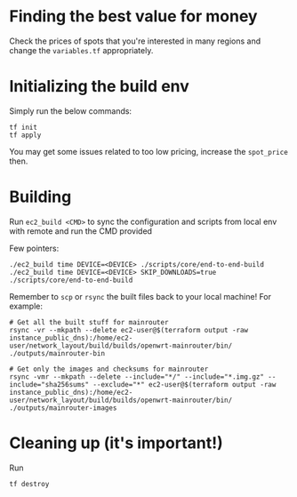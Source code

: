 # Finding the best value for money

Check the prices of spots that you're interested in many regions and change the `variables.tf` appropriately.

# Initializing the build env

Simply run the below commands:

```
tf init
tf apply
```

You may get some issues related to too low pricing, increase the `spot_price` then.

# Building

Run `ec2_build <CMD>` to sync the configuration and scripts from local env with remote and run the CMD provided

Few pointers:

```
./ec2_build time DEVICE=<DEVICE> ./scripts/core/end-to-end-build
./ec2_build time DEVICE=<DEVICE> SKIP_DOWNLOADS=true ./scripts/core/end-to-end-build
```

Remember to `scp` or `rsync` the built files back to your local machine!
For example:

```
# Get all the built stuff for mainrouter
rsync -vr --mkpath --delete ec2-user@$(terraform output -raw instance_public_dns):/home/ec2-user/network_layout/build/builds/openwrt-mainrouter/bin/ ./outputs/mainrouter-bin

# Get only the images and checksums for mainrouter
rsync -vmr --mkpath --delete --include="*/" --include="*.img.gz" --include="sha256sums" --exclude="*" ec2-user@$(terraform output -raw instance_public_dns):/home/ec2-user/network_layout/build/builds/openwrt-mainrouter/bin/ ./outputs/mainrouter-images
```

# Cleaning up (it's important!)

Run

```
tf destroy
```
